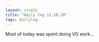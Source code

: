 ```yaml
---
layout: single
title: "daily log 11.18.20"
tags: dailylog 
--- 
```


Most of today was spent doing VG work...
